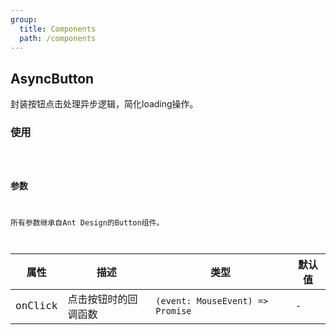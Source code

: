 ```yaml
---
group:
  title: Components
  path: /components
---
```


## AsyncButton

封装按钮点击处理异步逻辑，简化loading操作。

### 使用

<code src="./demo/base.tsx" />

### 参数

所有参数继承自Ant Design的Button组件。

| 属性       | 描述           | 类型                          | 默认值  |
| ---------- | -------------- | ----------------------------- | ------- |
| onClick      | 点击按钮时的回调函数   | `(event: MouseEvent) => Promise` | -       |